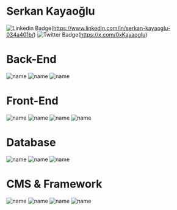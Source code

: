 # Serkan Kayaoğlu

![Linkedin Badge](https://img.shields.io/badge/linkedin-%230077B5.svg?&style=for-the-badge&logo=linkedin&logoColor=white)(https://www.linkedin.com/in/serkan-kayaoglu-034a401b/)
![Twitter Badge](https://img.shields.io/badge/twitter-1DA1F2?style=for-the-badge&logo=twitter&logoColor=white)(https://x.com/0xKayaoglu)

# Back-End
![name](https://img.shields.io/badge/PHP%207+-2196f3?style=for-the-badge&logo=php&logoColor=white)
![name](https://img.shields.io/badge/NodeJS-2196f3?style=for-the-badge&logo=node&logoColor=white)
![name](https://img.shields.io/badge/ReactJS-2196f3?style=for-the-badge&logo=react&logoColor=white)

# Front-End
![name](https://img.shields.io/badge/HTML5-E34F26?style=for-the-badge&logo=html5&logoColor=white)
![name](https://img.shields.io/badge/CSS3-E34F26?style=for-the-badge&logo=css3&logoColor=white)
![name](https://img.shields.io/badge/Javascript-E34F26?style=for-the-badge&logo=javascript&logoColor=white)
![name](https://img.shields.io/badge/jQuery-E34F26?style=for-the-badge&logo=jquery&logoColor=white)

# Database
![name](https://img.shields.io/badge/SQLite-23486d?style=for-the-badge&logo=sqlite&logoColor=white)
![name](https://img.shields.io/badge/MySQL-23486d?style=for-the-badge&logo=mysql&logoColor=white)
![name](https://img.shields.io/badge/MongoDB-23486d?style=for-the-badge&logo=MongoDB&logoColor=white)

# CMS & Framework
![name](https://img.shields.io/badge/Laravel-007fff?style=for-the-badge&logo=Laravel&logoColor=white)
![name](https://img.shields.io/badge/Codeigniter-007fff?style=for-the-badge&logo=Codeigniter&logoColor=white)
![name](https://img.shields.io/badge/Wordpress-007fff?style=for-the-badge&logo=Wordpress&logoColor=white)
![name](https://img.shields.io/badge/Opencart-007fff?style=for-the-badge&logo=Opencart&logoColor=white)
